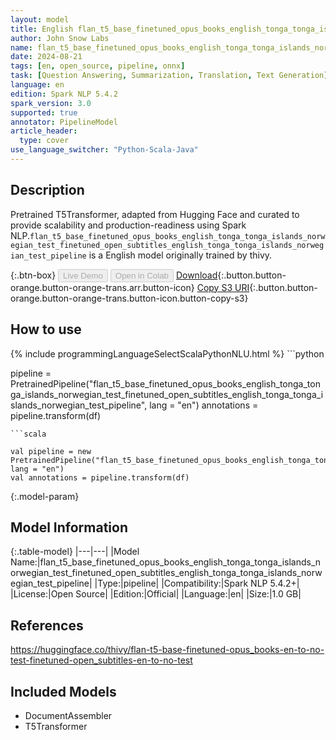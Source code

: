 ```yaml
---
layout: model
title: English flan_t5_base_finetuned_opus_books_english_tonga_tonga_islands_norwegian_test_finetuned_open_subtitles_english_tonga_tonga_islands_norwegian_test_pipeline pipeline T5Transformer from thivy
author: John Snow Labs
name: flan_t5_base_finetuned_opus_books_english_tonga_tonga_islands_norwegian_test_finetuned_open_subtitles_english_tonga_tonga_islands_norwegian_test_pipeline
date: 2024-08-21
tags: [en, open_source, pipeline, onnx]
task: [Question Answering, Summarization, Translation, Text Generation]
language: en
edition: Spark NLP 5.4.2
spark_version: 3.0
supported: true
annotator: PipelineModel
article_header:
  type: cover
use_language_switcher: "Python-Scala-Java"
---
```


## Description

Pretrained T5Transformer, adapted from Hugging Face and curated to provide scalability and production-readiness using Spark NLP.`flan_t5_base_finetuned_opus_books_english_tonga_tonga_islands_norwegian_test_finetuned_open_subtitles_english_tonga_tonga_islands_norwegian_test_pipeline` is a English model originally trained by thivy.

{:.btn-box}
<button class="button button-orange" disabled>Live Demo</button>
<button class="button button-orange" disabled>Open in Colab</button>
[Download](https://s3.amazonaws.com/auxdata.johnsnowlabs.com/public/models/flan_t5_base_finetuned_opus_books_english_tonga_tonga_islands_norwegian_test_finetuned_open_subtitles_english_tonga_tonga_islands_norwegian_test_pipeline_en_5.4.2_3.0_1724217091453.zip){:.button.button-orange.button-orange-trans.arr.button-icon}
[Copy S3 URI](s3://auxdata.johnsnowlabs.com/public/models/flan_t5_base_finetuned_opus_books_english_tonga_tonga_islands_norwegian_test_finetuned_open_subtitles_english_tonga_tonga_islands_norwegian_test_pipeline_en_5.4.2_3.0_1724217091453.zip){:.button.button-orange.button-orange-trans.button-icon.button-copy-s3}

## How to use



<div class="tabs-box" markdown="1">
{% include programmingLanguageSelectScalaPythonNLU.html %}
```python

pipeline = PretrainedPipeline("flan_t5_base_finetuned_opus_books_english_tonga_tonga_islands_norwegian_test_finetuned_open_subtitles_english_tonga_tonga_islands_norwegian_test_pipeline", lang = "en")
annotations =  pipeline.transform(df)   

```
```scala

val pipeline = new PretrainedPipeline("flan_t5_base_finetuned_opus_books_english_tonga_tonga_islands_norwegian_test_finetuned_open_subtitles_english_tonga_tonga_islands_norwegian_test_pipeline", lang = "en")
val annotations = pipeline.transform(df)

```
</div>

{:.model-param}
## Model Information

{:.table-model}
|---|---|
|Model Name:|flan_t5_base_finetuned_opus_books_english_tonga_tonga_islands_norwegian_test_finetuned_open_subtitles_english_tonga_tonga_islands_norwegian_test_pipeline|
|Type:|pipeline|
|Compatibility:|Spark NLP 5.4.2+|
|License:|Open Source|
|Edition:|Official|
|Language:|en|
|Size:|1.0 GB|

## References

https://huggingface.co/thivy/flan-t5-base-finetuned-opus_books-en-to-no-test-finetuned-open_subtitles-en-to-no-test

## Included Models

- DocumentAssembler
- T5Transformer